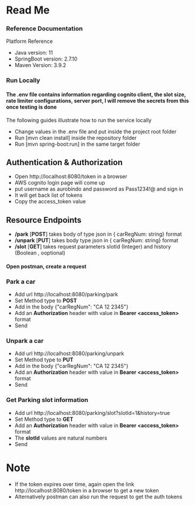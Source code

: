 # Read Me

### Reference Documentation

Platform Reference

* Java version: 11
* SpringBoot version: 2.7.10
* Maven Version: 3.9.2

### Run Locally

#### The .env file contains information regarding cognito client, the slot size, rate limiter configurations, server port, I will remove the secrets from this once testing is done

The following guides illustrate how to run the service locally

* Change values in the .env file and put inside the project root folder
* Run [mvn clean install] inside the repository folder
* Run [mvn spring-boot:run] in the same target folder

## Authentication & Authorization

* Open http://localhost:8080/token in a browser
* AWS cognito login page will come up
* put username as aurobindo and password as Pass1234!@ and sign in
* It will get back list of tokens
* Copy the access_token value

## Resource Endpoints

* **/park** [**POST**] takes body of type json in { carRegNum: string} format
* **/unpark** [**PUT**] takes body type json in { carRegNum: string} format
* **/slot** [**GET**] takes request parameters slotId (Integer) and history (Boolean , ooptional)

#### Open postman, create a request
### Park a car
* Add url http://localhost:8080/parking/park
* Set Method type to **POST**
* Add in the body {"carRegNum": "CA 12 2345"}
* Add an **Authorization** header with value in **Bearer <access_token>** format
* Send

### Unpark a car
* Add url http://localhost:8080/parking/unpark
* Set Method type to **PUT**
* Add in the body {"carRegNum": "CA 12 2345"}
* Add an **Authorization** header with value in **Bearer <access_token>** format
* Send

### Get Parking slot information
* Add url http://localhost:8080/parking/slot?slotId=1&history=true
* Set Method type to **GET**
* Add an **Authorization** header with value in **Bearer <access_token>** format
* The **slotId** values are natural numbers
* Send

# Note
* If the token expires over time, again open the link http://localhost:8080/token in a browser to get a new token
* Alternatively postman can also run the request to get the auth tokens



